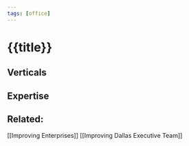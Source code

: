 ```yaml
---
tags: [office]
---
```


# {{title}}

## Verticals

## Expertise

## Related:
[[Improving Enterprises]]
[[Improving Dallas Executive Team]]
